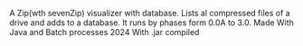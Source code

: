 A Zip(wth sevenZip) visualizer with database. Lists al compressed files of a drive and adds to a database. It runs by phases form 0.0A to 3.0. 
Made With Java and Batch processes
2024
With .jar compiled
